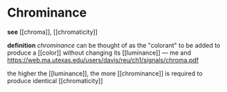 # Chrominance

**see** [[chroma]], [[chromaticity]]

**definition** _chrominance_ can be thought of as the "colorant" to be added to produce a [[color]] without changing its [[luminance]] &mdash; me and <https://web.ma.utexas.edu/users/davis/reu/ch1/signals/chroma.pdf>

the higher the [[luminance]], the more [[chrominance]] is required to produce identical [[chromaticity]]
